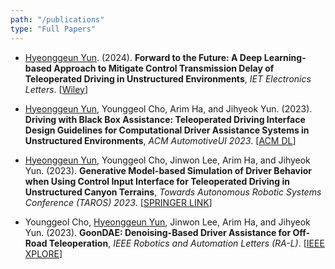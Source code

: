 ```yaml
---
path: "/publications"
type: "Full Papers"
---
```


- <u>Hyeonggeun Yun</u>. (2024). **Forward to the Future: A Deep Learning-based Approach to Mitigate Control Transmission Delay of Teleoperated Driving in Unstructured Environments**, *IET Electronics Letters*. [[Wiley](https://ietresearch.onlinelibrary.wiley.com/doi/10.1049/ell2.70338)]

- <u>Hyeonggeun Yun</u>, Younggeol Cho, Arim Ha, and Jihyeok Yun. (2023). **Driving with Black Box Assistance: Teleoperated Driving Interface Design Guidelines for Computational Driver Assistance Systems in Unstructured Environments**, *ACM AutomotiveUI 2023*. [[ACM DL](https://dl.acm.org/doi/fullHtml/10.1145/3580585.3607169)]

- <u>Hyeonggeun Yun</u>, Younggeol Cho, Jinwon Lee, Arim Ha, and Jihyeok Yun. (2023). **Generative Model-based Simulation of Driver Behavior when Using Control Input Interface for Teleoperated Driving in Unstructured Canyon Terrains**, *Towards Autonomous Robotic Systems Conference (TAROS) 2023*. [[SPRINGER LINK](https://link.springer.com/chapter/10.1007/978-3-031-43360-3_39)]

- Younggeol Cho, <u>Hyeonggeun Yun</u>, Jinwon Lee, Arim Ha, and Jihyeok Yun. (2023). **GoonDAE: Denoising-Based Driver Assistance for Off-Road Teleoperation**, *IEEE Robotics and Automation Letters (RA-L)*. [[IEEE XPLORE](https://ieeexplore.ieee.org/document/10054527)]
